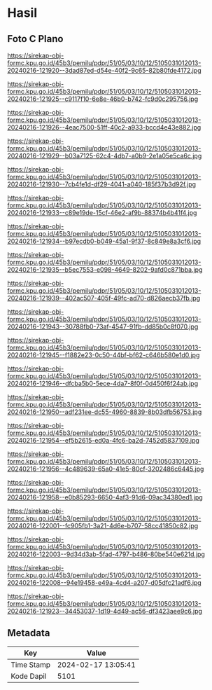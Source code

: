 # Hasil

## Foto C Plano

https://sirekap-obj-formc.kpu.go.id/45b3/pemilu/pdpr/51/05/03/10/12/5105031012013-20240216-121920--3dad87ed-d54e-40f2-9c65-82b80fde4172.jpg

https://sirekap-obj-formc.kpu.go.id/45b3/pemilu/pdpr/51/05/03/10/12/5105031012013-20240216-121925--c9117f10-6e8e-46b0-b742-fc9d0c295756.jpg

https://sirekap-obj-formc.kpu.go.id/45b3/pemilu/pdpr/51/05/03/10/12/5105031012013-20240216-121926--4eac7500-51ff-40c2-a933-bccd4e43e882.jpg

https://sirekap-obj-formc.kpu.go.id/45b3/pemilu/pdpr/51/05/03/10/12/5105031012013-20240216-121929--b03a7125-62c4-4db7-a0b9-2e1a05e5ca6c.jpg

https://sirekap-obj-formc.kpu.go.id/45b3/pemilu/pdpr/51/05/03/10/12/5105031012013-20240216-121930--7cb4fe1d-df29-4041-a040-185f37b3d92f.jpg

https://sirekap-obj-formc.kpu.go.id/45b3/pemilu/pdpr/51/05/03/10/12/5105031012013-20240216-121933--c89e19de-15cf-46e2-af9b-88374b4b41f4.jpg

https://sirekap-obj-formc.kpu.go.id/45b3/pemilu/pdpr/51/05/03/10/12/5105031012013-20240216-121934--b97ecdb0-b049-45a1-9f37-8c849e8a3cf6.jpg

https://sirekap-obj-formc.kpu.go.id/45b3/pemilu/pdpr/51/05/03/10/12/5105031012013-20240216-121935--b5ec7553-e098-4649-8202-9afd0c871bba.jpg

https://sirekap-obj-formc.kpu.go.id/45b3/pemilu/pdpr/51/05/03/10/12/5105031012013-20240216-121939--402ac507-405f-49fc-ad70-d826aecb37fb.jpg

https://sirekap-obj-formc.kpu.go.id/45b3/pemilu/pdpr/51/05/03/10/12/5105031012013-20240216-121943--30788fb0-73af-4547-91fb-dd85b0c8f070.jpg

https://sirekap-obj-formc.kpu.go.id/45b3/pemilu/pdpr/51/05/03/10/12/5105031012013-20240216-121945--f1882e23-0c50-44bf-bf62-c646b580e1d0.jpg

https://sirekap-obj-formc.kpu.go.id/45b3/pemilu/pdpr/51/05/03/10/12/5105031012013-20240216-121946--dfcba5b0-5ece-4da7-8f0f-0d450f6f24ab.jpg

https://sirekap-obj-formc.kpu.go.id/45b3/pemilu/pdpr/51/05/03/10/12/5105031012013-20240216-121950--adf231ee-dc55-4960-8839-8b03dfb56753.jpg

https://sirekap-obj-formc.kpu.go.id/45b3/pemilu/pdpr/51/05/03/10/12/5105031012013-20240216-121954--ef5b2615-ed0a-4fc6-ba2d-7452d5837109.jpg

https://sirekap-obj-formc.kpu.go.id/45b3/pemilu/pdpr/51/05/03/10/12/5105031012013-20240216-121956--4c489639-65a0-41e5-80cf-3202486c6445.jpg

https://sirekap-obj-formc.kpu.go.id/45b3/pemilu/pdpr/51/05/03/10/12/5105031012013-20240216-121958--e0b85293-6650-4af3-91d6-09ac34380ed1.jpg

https://sirekap-obj-formc.kpu.go.id/45b3/pemilu/pdpr/51/05/03/10/12/5105031012013-20240216-122001--fc905fb1-3a21-4d6e-b707-58cc41850c82.jpg

https://sirekap-obj-formc.kpu.go.id/45b3/pemilu/pdpr/51/05/03/10/12/5105031012013-20240216-122003--9d34d3ab-5fad-4797-b486-80be540e621d.jpg

https://sirekap-obj-formc.kpu.go.id/45b3/pemilu/pdpr/51/05/03/10/12/5105031012013-20240216-122008--94e19458-e49a-4cd4-a207-d05dfc21adf6.jpg

https://sirekap-obj-formc.kpu.go.id/45b3/pemilu/pdpr/51/05/03/10/12/5105031012013-20240216-121923--34453037-1d19-4d49-ac56-df3423aee9c6.jpg


## Metadata

| Key        | Value               |
| ---------- | ------------------- |
| Time Stamp | 2024-02-17 13:05:41 |
| Kode Dapil | 5101                |



